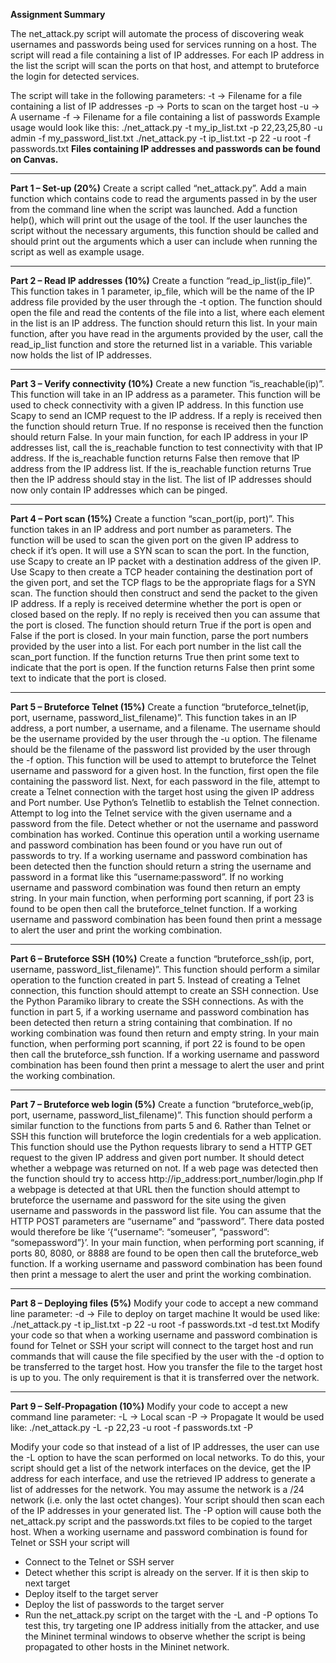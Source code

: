 <b>Assignment Summary</b>

The net_attack.py script will automate the process of discovering weak usernames and passwords
being used for services running on a host. The script will read a file containing a list of IP addresses.
For each IP address in the list the script will scan the ports on that host, and attempt to bruteforce
the login for detected services.

The script will take in the following parameters:
  -t -> Filename for a file containing a list of IP addresses
  -p -> Ports to scan on the target host
  -u -> A username
  -f -> Filename for a file containing a list of passwords
Example usage would look like this:
  ./net_attack.py -t my_ip_list.txt -p 22,23,25,80 -u admin -f my_password_list.txt
  ./net_attack.py -t ip_list.txt -p 22 -u root -f passwords.txt
<b>Files containing IP addresses and passwords can be found on Canvas.</b>
  
<hr>
<b>Part 1 – Set-up (20%)</b>
Create a script called “net_attack.py”.
Add a main function which contains code to read the arguments passed in by the user from the
command line when the script was launched.
Add a function help(), which will print out the usage of the tool. If the user launches the script
without the necessary arguments, this function should be called and should print out the arguments
which a user can include when running the script as well as example usage.

<hr>
<b>Part 2 – Read IP addresses (10%)</b>
Create a function “read_ip_list(ip_file)”. This function takes in 1 parameter, ip_file, which will be the
name of the IP address file provided by the user through the -t option.
The function should open the file and read the contents of the file into a list, where each element in
the list is an IP address. The function should return this list.
In your main function, after you have read in the arguments provided by the user, call the
read_ip_list function and store the returned list in a variable. This variable now holds the list of IP
addresses.

<hr>
<b>Part 3 – Verify connectivity (10%)</b>
Create a new function “is_reachable(ip)”. This function will take in an IP address as a parameter.
This function will be used to check connectivity with a given IP address.
In this function use Scapy to send an ICMP request to the IP address. If a reply is received then the
function should return True. If no response is received then the function should return False.
In your main function, for each IP address in your IP addresses list, call the is_reachable function to
test connectivity with that IP address. If the is_reachable function returns False then remove that IP
address from the IP address list. If the is_reachable function returns True then the IP address should
stay in the list.
The list of IP addresses should now only contain IP addresses which can be pinged.

<hr>
<b>Part 4 – Port scan (15%)</b>
Create a function “scan_port(ip, port)”. This function takes in an IP address and port number as
parameters. The function will be used to scan the given port on the given IP address to check if it’s
open. It will use a SYN scan to scan the port.
In the function, use Scapy to create an IP packet with a destination address of the given IP. Use
Scapy to then create a TCP header containing the destination port of the given port, and set the TCP
flags to be the appropriate flags for a SYN scan.
The function should then construct and send the packet to the given IP address. If a reply is received
determine whether the port is open or closed based on the reply. If no reply is received then you can
assume that the port is closed. The function should return True if the port is open and False if the
port is closed.
In your main function, parse the port numbers provided by the user into a list. For each port number
in the list call the scan_port function. If the function returns True then print some text to indicate
that the port is open. If the function returns False then print some text to indicate that the port is
closed.

<hr>
<b>Part 5 – Bruteforce Telnet (15%)</b>
Create a function “bruteforce_telnet(ip, port, username, password_list_filename)”. This function
takes in an IP address, a port number, a username, and a filename. The username should be the
username provided by the user through the -u option. The filename should be the filename of the
password list provided by the user through the -f option. This function will be used to attempt to
bruteforce the Telnet username and password for a given host.
In the function, first open the file containing the password list. Next, for each password in the file,
attempt to create a Telnet connection with the target host using the given IP address and Port
number. Use Python’s Telnetlib to establish the Telnet connection. Attempt to log into the Telnet
service with the given username and a password from the file. Detect whether or not the username
and password combination has worked. Continue this operation until a working username and
password combination has been found or you have run out of passwords to try.
If a working username and password combination has been detected then the function should
return a string the username and password in a format like this “username:password”.
If no working username and password combination was found then return an empty string.
In your main function, when performing port scanning, if port 23 is found to be open then call the
bruteforce_telnet function. If a working username and password combination has been found then
print a message to alert the user and print the working combination.

<hr>
<b>Part 6 – Bruteforce SSH (10%)</b>
Create a function “bruteforce_ssh(ip, port, username, password_list_filename)”. This function
should perform a similar operation to the function created in part 5.
Instead of creating a Telnet connection, this function should attempt to create an SSH connection.
Use the Python Paramiko library to create the SSH connections. As with the function in part 5, if a
working username and password combination has been detected then return a string containing
that combination. If no working combination was found then return and empty string.
In your main function, when performing port scanning, if port 22 is found to be open then call the
bruteforce_ssh function. If a working username and password combination has been found then
print a message to alert the user and print the working combination.

<hr>
<b>Part 7 – Bruteforce web login (5%)</b>
Create a function “bruteforce_web(ip, port, username, password_list_filename)”. This function
should perform a similar function to the functions from parts 5 and 6. Rather than Telnet or SSH this
function will bruteforce the login credentials for a web application.
This function should use the Python requests library to send a HTTP GET request to the given IP
address and given port number. It should detect whether a webpage was returned on not. If a web
page was detected then the function should try to access http://ip_address:port_number/login.php
If a webpage is detected at that URL then the function should attempt to bruteforce the username
and password for the site using the given username and passwords in the password list file. You can
assume that the HTTP POST parameters are “username” and “password”. There data posted would
therefore be like ‘{“username”: “someuser”, “password”: “somepassword”}’.
In your main function, when performing port scanning, if ports 80, 8080, or 8888 are found to be
open then call the bruteforce_web function. If a working username and password combination has
been found then print a message to alert the user and print the working combination.

<hr>
<b>Part 8 – Deploying files (5%)</b>
Modify your code to accept a new command line parameter:
  -d -> File to deploy on target machine
It would be used like:
  ./net_attack.py -t ip_list.txt -p 22 -u root -f passwords.txt -d test.txt
Modify your code so that when a working username and password combination is found for Telnet
or SSH your script will connect to the target host and run commands that will cause the file specified
by the user with the -d option to be transferred to the target host.
How you transfer the file to the target host is up to you. The only requirement is that it is transferred
over the network.

<hr>
<b>Part 9 – Self-Propagation (10%)</b>
Modify your code to accept a new command line parameter:
  -L -> Local scan
  -P -> Propagate
It would be used like:
  ./net_attack.py -L -p 22,23 -u root -f passwords.txt -P
  
Modify your code so that instead of a list of IP addresses, the user can use the -L option to have the
scan performed on local networks. To do this, your script should get a list of the network interfaces
on the device, get the IP address for each interface, and use the retrieved IP address to generate a
list of addresses for the network. You may assume the network is a /24 network (i.e. only the last
octet changes). Your script should then scan each of the IP addresses in your generated list.
The -P option will cause both the net_attack.py script and the passwords.txt files to be copied to the
target host.
When a working username and password combination is found for Telnet or SSH your script will
  - Connect to the Telnet or SSH server
  - Detect whether this script is already on the server. If it is then skip to next target
  - Deploy itself to the target server
  - Deploy the list of passwords to the target server
  - Run the net_attack.py script on the target with the -L and -P options
To test this, try targeting one IP address initially from the attacker, and use the Mininet terminal
windows to observe whether the script is being propagated to other hosts in the Mininet network.
